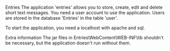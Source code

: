 Entries
The application 'entries' allows you to store, create, edit and delete short text messages.
You need a user account to use the application. Users are stored in the database 'Entries' in the table 'user'.

To start the application, you need a localhost with apache and sql. 


Extra information
The jar files in Entries\WebContent\WEB-INF\lib shouldn't be necessary, but the application doesn't run without them.